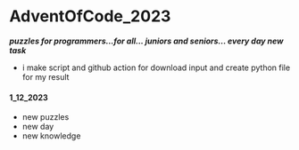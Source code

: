 # AdventOfCode_2023
***puzzles for programmers...for all... juniors and seniors... every day new task***
 - i make script and github action for download input and create python file for my result

#### 1_12_2023
 - new puzzles
 - new day
 - new knowledge